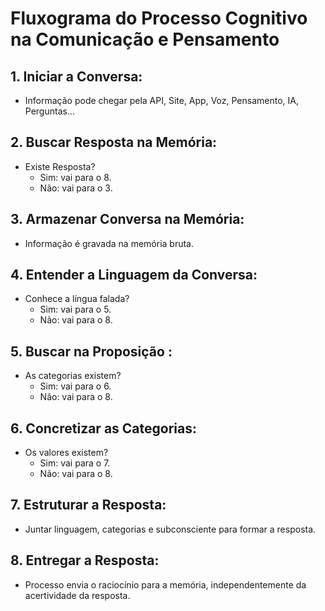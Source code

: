 # Fluxograma do Processo Cognitivo na Comunicação e Pensamento

## 1. **Iniciar a Conversa:**

- Informação pode chegar pela API, Site, App, Voz, Pensamento, IA, Perguntas...

## 2. **Buscar Resposta na Memória:**

- Existe Resposta?
  - Sim: vai para o 8.
  - Não: vai para o 3.

## 3. **Armazenar Conversa na Memória:**

- Informação é gravada na memória bruta.

## 4. **Entender a Linguagem da Conversa:**

- Conhece a língua falada?
  - Sim: vai para o 5.
  - Não: vai para o 8.

## 5. **Buscar na Proposição :**

- As categorias existem?
  - Sim: vai para o 6.
  - Não: vai para o 8.

## 6. **Concretizar as Categorias:**

- Os valores existem?
  - Sim: vai para o 7.
  - Não: vai para o 8.

## 7. **Estruturar a Resposta:**

- Juntar linguagem, categorias e subconsciente para formar a resposta.

## 8. **Entregar a Resposta:**

- Processo envia o raciocínio para a memória, independentemente da acertividade da resposta.
